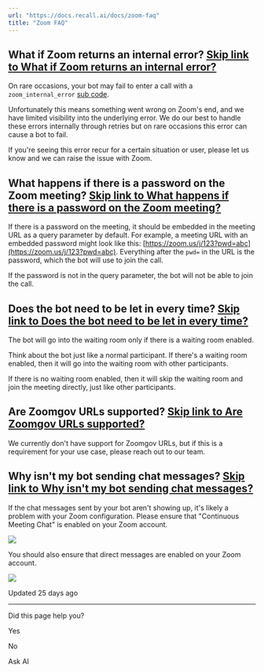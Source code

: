 ```yaml
---
url: "https://docs.recall.ai/docs/zoom-faq"
title: "Zoom FAQ"
---
```


## What if Zoom returns an internal error?   [Skip link to What if Zoom returns an internal error?](https://docs.recall.ai/docs/zoom-faq\#what-if-zoom-returns-an-internal-error)

On rare occasions, your bot may fail to enter a call with a `zoom_internal_error` [sub code](https://docs.recall.ai/docs/sub-codes).

Unfortunately this means something went wrong on Zoom's end, and we have limited visibility into the underlying error. We do our best to handle these errors internally through retries but on rare occasions this error can cause a bot to fail.

If you're seeing this error recur for a certain situation or user, please let us know and we can raise the issue with Zoom.

## What happens if there is a password on the Zoom meeting?   [Skip link to What happens if there is a password on the Zoom meeting?](https://docs.recall.ai/docs/zoom-faq\#what-happens-if-there-is-a-password-on-the-zoom-meeting)

If there is a password on the meeting, it should be embedded in the meeting URL as a query parameter by default. For example, a meeting URL with an embedded password might look like this: [https://zoom.us/j/123?pwd=abc](https://zoom.us/j/123?pwd=abc). Everything after the `pwd=` in the URL is the password, which the bot will use to join the call.

If the password is not in the query parameter, the bot will not be able to join the call.

## Does the bot need to be let in every time?   [Skip link to Does the bot need to be let in every time?](https://docs.recall.ai/docs/zoom-faq\#does-the-bot-need-to-be-let-in-every-time)

The bot will go into the waiting room only if there is a waiting room enabled.

Think about the bot just like a normal participant. If there's a waiting room enabled, then it will go into the waiting room with other participants.

If there is no waiting room enabled, then it will skip the waiting room and join the meeting directly, just like other participants.

## Are Zoomgov URLs supported?   [Skip link to Are Zoomgov URLs supported?](https://docs.recall.ai/docs/zoom-faq\#are-zoomgov-urls-supported)

We currently don't have support for Zoomgov URLs, but if this is a requirement for your use case, please reach out to our team.

## Why isn't my bot sending chat messages?   [Skip link to Why isn't my bot sending chat messages?](https://docs.recall.ai/docs/zoom-faq\#why-isnt-my-bot-sending-chat-messages)

If the chat messages sent by your bot aren't showing up, it's likely a problem with your Zoom configuration. Please ensure that "Continuous Meeting Chat" is enabled on your Zoom account.

![](https://files.readme.io/743c501a76963f60eabad93a13bef499c43bac7a3c72028a8b11433222505581-CleanShot_2024-09-13_at_13.24.41.png)

You should also ensure that direct messages are enabled on your Zoom account.

![](https://files.readme.io/5de0f5ec6147da80ea02ca0ea3d019af07c11b09f9ff1234ae2e1796c217c3f9-CleanShot_2025-06-25_at_16.09.232x.png)

Updated 25 days ago

* * *

Did this page help you?

Yes

No

Ask AI